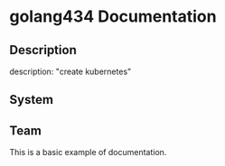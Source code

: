 # golang434 Documentation
## Description

description: "create kubernetes"

## System



## Team



This is a basic example of documentation.
